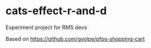 # cats-effect-r-and-d
Experiment project for RMS devs

Based on https://github.com/gvolpe/pfps-shopping-cart